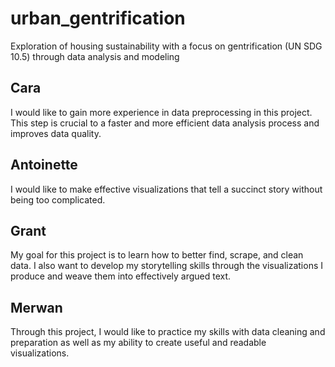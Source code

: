 # urban_gentrification
Exploration of housing sustainability with a focus on gentrification (UN SDG 10.5) through data analysis and modeling

## Cara 
I would like to gain more experience in data preprocessing in this project. This step is crucial to a faster and more efficient data analysis process and improves data quality.

## Antoinette
I would like to make effective visualizations that tell a succinct story without being too complicated. 

## Grant
My goal for this project is to learn how to better find, scrape, and clean data. I also want to develop my storytelling skills through the visualizations I produce and weave them into effectively argued text.

## Merwan
Through this project, I would like to practice my skills with data cleaning and preparation as well as my ability to create useful and readable visualizations.
